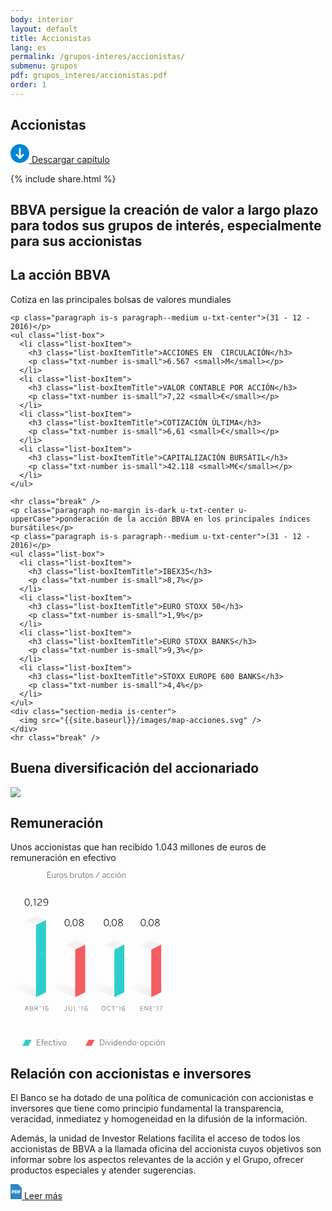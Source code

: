 ```yaml
---
body: interior
layout: default
title: Accionistas
lang: es
permalink: /grupos-interes/accionistas/
submenu: grupos
pdf: grupos_interes/accionistas.pdf
order: 1
---
```



<section class="principal"  data-parallax="scroll" data-speed=".4" data-image-src="{{site.baseurl}}/images/bg-accionistas.png">
  <div class="section-header section-header--strategy">
    <h1>Accionistas</h1>
  </div>
</section>

<section class="section-option">
  <div class="container container--small u-flex u-space-between">
    <p class="download-option">
      <a href="{{site.baseurl}}/downloads/{{ page.pdf }}">
        <svg width="30px" height="30px" viewBox="-7 -1741 30 30" version="1.1" xmlns="http://www.w3.org/2000/svg" xmlns:xlink="http://www.w3.org/1999/xlink">
          <path d="M8,-1741 C-0.318181818,-1741 -7,-1734.31818 -7,-1726 C-7,-1717.68182 -0.318181818,-1711 8,-1711 C16.3181818,-1711 23,-1717.68182 23,-1726 C23,-1734.31818 16.3181818,-1741 8,-1741 Z M14.6136364,-1723.47727 L8.47727273,-1717.34091 C8.34090909,-1717.20455 8.13636364,-1717.13636 8,-1717.13636 C7.79545455,-1717.13636 7.65909091,-1717.20455 7.52272727,-1717.34091 L1.38636364,-1723.47727 C1.25,-1723.61364 1.18181818,-1723.75 1.18181818,-1723.95455 C1.18181818,-1724.15909 1.25,-1724.29545 1.38636364,-1724.43182 L2.34090909,-1725.38636 C2.61363636,-1725.65909 3.02272727,-1725.65909 3.29545455,-1725.38636 L6.02272727,-1722.65909 C6.22727273,-1722.45455 6.63636364,-1722.59091 6.63636364,-1722.93182 L6.63636364,-1734.18182 C6.63636364,-1734.59091 6.90909091,-1734.86364 7.31818182,-1734.86364 L8.68181818,-1734.86364 C9.09090909,-1734.86364 9.36363636,-1734.59091 9.36363636,-1734.18182 L9.36363636,-1722.86364 C9.36363636,-1722.59091 9.70454545,-1722.38636 9.97727273,-1722.59091 L12.7045455,-1725.31818 C12.9772727,-1725.59091 13.3863636,-1725.59091 13.6590909,-1725.31818 L14.6136364,-1724.36364 C14.75,-1724.22727 14.8181818,-1724.09091 14.8181818,-1723.88636 C14.8181818,-1723.75 14.75,-1723.61364 14.6136364,-1723.47727 Z" id="Shape" stroke="none" fill="#0085D3" fill-rule="evenodd"></path>
        </svg>
        Descargar capítulo
      </a>
    </p>
    {% include share.html %}

  </div>
</section>

<section class="section section--blue section--piramids">
  <div class="container container--small">
    <h2 class="txt-cite u-txt-center">BBVA persigue la creación de valor a largo plazo para todos sus grupos de interés, especialmente para sus accionistas</h2>
  </div>
</section>


<section class="section section--grey">
  <div class="container container--small">
    <h2 class="u-txt-center title-section title-section--inside">La acción BBVA</h2>
    <p class="paragraph no-margin is-huge is-dark u-txt-center">Cotiza en las principales bolsas de valores mundiales</p>

    <p class="paragraph is-s paragraph--medium u-txt-center">(31 - 12 - 2016)</p>
    <ul class="list-box">
      <li class="list-boxItem">
        <h3 class="list-boxItemTitle">ACCIONES EN  CIRCULACIÓN</h3>
        <p class="txt-number is-small">6.567 <small>M</small></p>
      </li>
      <li class="list-boxItem">
        <h3 class="list-boxItemTitle">VALOR CONTABLE POR ACCIÓN</h3>
        <p class="txt-number is-small">7,22 <small>€</small></p>
      </li>
      <li class="list-boxItem">
        <h3 class="list-boxItemTitle">COTIZACIÓN ÚLTIMA</h3>
        <p class="txt-number is-small">6,61 <small>€</small></p>
      </li>
      <li class="list-boxItem">
        <h3 class="list-boxItemTitle">CAPITALIZACIÓN BURSÁTIL</h3>
        <p class="txt-number is-small">42.118 <small>M€</small></p>
      </li>
    </ul>

    <hr class="break" />
    <p class="paragraph no-margin is-dark u-txt-center u-upperCase">ponderación de la acción BBVA en los principales índices bursátiles</p>
    <p class="paragraph is-s paragraph--medium u-txt-center">(31 - 12 - 2016)</p>
    <ul class="list-box">
      <li class="list-boxItem">
        <h3 class="list-boxItemTitle">IBEX35</h3>
        <p class="txt-number is-small">8,7%</p>
      </li>
      <li class="list-boxItem">
        <h3 class="list-boxItemTitle">EURO STOXX 50</h3>
        <p class="txt-number is-small">1,9%</p>
      </li>
      <li class="list-boxItem">
        <h3 class="list-boxItemTitle">EURO STOXX BANKS</h3>
        <p class="txt-number is-small">9,3%</p>
      </li>
      <li class="list-boxItem">
        <h3 class="list-boxItemTitle">STOXX EUROPE 600 BANKS</h3>
        <p class="txt-number is-small">4,4%</p>
      </li>
    </ul>
    <div class="section-media is-center">
      <img src="{{site.baseurl}}/images/map-acciones.svg" />
    </div>
    <hr class="break" />
  </div>
</section>


<section class="section">
  <div class="container container--small">
    <h2 class="u-txt-center title-section">Buena diversificación del accionariado</h2>
    <div class="section-media is-center">
      <img src="{{site.baseurl}}/images/accionistas-diversificacion.svg" />
    </div>
  </div>
</section>



<section class="section section--grey">
  <div class="container container--small">
    <h2 class="u-txt-center title-section title-section--inside">Remuneración</h2>
    <p class="paragraph paragraph--big u-txt-center">Unos accionistas que han recibido 1.043 millones de euros de remuneración en efectivo</p>
    <div class="section-media is-center">
      <svg width="247px" height="281px" viewBox="-3165 461 247 281" version="1.1" xmlns="http://www.w3.org/2000/svg" xmlns:xlink="http://www.w3.org/1999/xlink">
          <defs>
              <linearGradient x1="26.9533188%" y1="0%" x2="85.1372546%" y2="50%" id="linearGradient-1">
                  <stop stop-color="#000000" stop-opacity="0" offset="0%"></stop>
                  <stop stop-color="#000000" stop-opacity="0.5" offset="100%"></stop>
              </linearGradient>
          </defs>
          <g id="Group-9" stroke="none" stroke-width="1" fill="none" fill-rule="evenodd" transform="translate(-3165.000000, 461.000000)">
              <path d="M90.7458,87.3773635 C93.3558,87.3773635 94.7958,85.0823635 94.7958,81.6173635 C94.7958,78.1523635 93.3558,75.8573635 90.7458,75.8573635 C88.1358,75.8573635 86.6658,78.1523635 86.6658,81.6173635 C86.6658,85.0823635 88.1358,87.3773635 90.7458,87.3773635 Z M90.7458,86.4323635 C88.9158,86.4323635 87.7308,84.7523635 87.7308,81.6173635 C87.7308,78.4823635 88.8558,76.8023635 90.7458,76.8023635 C92.5608,76.8023635 93.7458,78.4823635 93.7458,81.6173635 C93.7458,84.7523635 92.6208,86.4323635 90.7458,86.4323635 Z M96.8128,88.6823635 L97.8628,85.7573635 L96.5728,85.7573635 L96.1828,88.6823635 L96.8128,88.6823635 Z M103.3793,87.3773635 C105.9893,87.3773635 107.4293,85.0823635 107.4293,81.6173635 C107.4293,78.1523635 105.9893,75.8573635 103.3793,75.8573635 C100.7693,75.8573635 99.2993,78.1523635 99.2993,81.6173635 C99.2993,85.0823635 100.7693,87.3773635 103.3793,87.3773635 Z M103.3793,86.4323635 C101.5493,86.4323635 100.3643,84.7523635 100.3643,81.6173635 C100.3643,78.4823635 101.4893,76.8023635 103.3793,76.8023635 C105.1943,76.8023635 106.3793,78.4823635 106.3793,81.6173635 C106.3793,84.7523635 105.2543,86.4323635 103.3793,86.4323635 Z M113.2683,87.3923635 C115.7583,87.3923635 117.2133,86.0573635 117.2133,84.4823635 C117.2133,82.8623635 116.1333,82.0673635 114.2433,81.2423635 C115.8183,80.5373635 116.7033,79.8473635 116.7033,78.5273635 C116.7033,77.1623635 115.4883,75.8423635 113.2683,75.8423635 C111.0933,75.8423635 109.8183,77.1623635 109.8183,78.5273635 C109.8183,79.8773635 110.7333,80.5973635 112.2483,81.2723635 C110.4183,82.0673635 109.3083,82.9223635 109.3083,84.4823635 C109.3083,86.0873635 110.7633,87.3923635 113.2683,87.3923635 Z M113.3133,80.8373635 C111.6183,80.1023635 110.8533,79.5773635 110.8533,78.5273635 C110.8533,77.6423635 111.6783,76.7423635 113.2683,76.7423635 C114.9333,76.7423635 115.6683,77.6873635 115.6683,78.5723635 C115.6683,79.6073635 114.9783,80.1173635 113.3133,80.8373635 Z M113.2683,86.4923635 C111.5733,86.4923635 110.3583,85.6373635 110.3583,84.4223635 C110.3583,83.2373635 111.2433,82.5623635 113.2083,81.6923635 C115.1133,82.4873635 116.1633,83.1773635 116.1633,84.4223635 C116.1633,85.6823635 114.9483,86.4923635 113.2683,86.4923635 Z" id="0,08" fill="#121212"></path>
              <path d="M26.7258,54.7223635 C29.3358,54.7223635 30.7758,52.4273635 30.7758,48.9623635 C30.7758,45.4973635 29.3358,43.2023635 26.7258,43.2023635 C24.1158,43.2023635 22.6458,45.4973635 22.6458,48.9623635 C22.6458,52.4273635 24.1158,54.7223635 26.7258,54.7223635 Z M26.7258,53.7773635 C24.8958,53.7773635 23.7108,52.0973635 23.7108,48.9623635 C23.7108,45.8273635 24.8358,44.1473635 26.7258,44.1473635 C28.5408,44.1473635 29.7258,45.8273635 29.7258,48.9623635 C29.7258,52.0973635 28.6008,53.7773635 26.7258,53.7773635 Z M33.2843,56.0273635 L34.3343,53.1023635 L33.0443,53.1023635 L32.6543,56.0273635 L33.2843,56.0273635 Z M39.7363,54.5123635 L39.7363,43.4123635 L38.7613,43.4123635 L36.4363,44.2373635 L36.5713,45.1223635 L38.7013,44.4023635 L38.7013,54.5123635 L39.7363,54.5123635 Z M50.1123,54.5123635 L50.0373,53.5523635 L44.0973,53.5523635 C44.1423,52.5623635 45.1623,51.3473635 47.1573,50.0723635 C49.2873,48.7223635 50.0223,47.7623635 50.0223,46.2473635 C50.0223,44.4623635 48.7773,43.2023635 46.7523,43.2023635 C45.1473,43.2023635 43.9023,44.0423635 43.1523,45.5723635 L43.9473,46.0973635 C44.5923,44.7773635 45.4773,44.1473635 46.7073,44.1473635 C48.2073,44.1473635 48.9873,45.0323635 48.9873,46.3073635 C48.9873,47.5073635 48.3123,48.2723635 46.6473,49.3223635 C43.7223,51.1973635 42.9273,52.6673635 42.9273,54.2723635 L42.9273,54.5123635 L50.1123,54.5123635 Z M56.2013,49.4423635 C54.4013,49.4423635 53.6513,48.3473635 53.6513,46.8773635 C53.6513,45.1373635 54.7013,44.1323635 56.2913,44.1323635 C57.7463,44.1323635 58.9763,45.2573635 59.2013,47.8073635 C58.4963,48.7823635 57.4313,49.4423635 56.2013,49.4423635 Z M55.9613,54.7223635 C58.4663,54.7223635 60.2663,52.1873635 60.2663,48.7673635 C60.2663,44.9573635 58.4963,43.2023635 56.3363,43.2023635 C54.0413,43.2023635 52.6163,44.7923635 52.6163,46.8923635 C52.6163,48.9023635 53.7413,50.3573635 56.0813,50.3573635 C57.4913,50.3573635 58.5263,49.6373635 59.2313,48.8723635 C59.2463,51.6323635 57.9863,53.7923635 55.9613,53.7923635 C54.8213,53.7923635 54.2663,53.4623635 53.5763,52.8923635 L53.0963,53.7323635 C53.7263,54.2873635 54.6113,54.7223635 55.9613,54.7223635 Z" id="0,129" fill="#121212"></path>
              <path d="M23.6618,222.545776 L24.4518,220.265776 L27.4518,220.265776 L28.2618,222.605776 L28.9618,222.485776 L26.3518,215.115776 L25.5918,215.115776 L22.9718,222.545776 L23.6618,222.545776 Z M25.9418,215.955776 L25.9618,215.955776 L27.2318,219.635776 L24.6718,219.635776 L25.9418,215.955776 Z M33.8468,222.545776 C35.5568,222.545776 36.3768,221.705776 36.3768,220.535776 C36.3768,219.465776 35.6368,218.895776 34.7368,218.735776 L34.7368,218.715776 C35.4868,218.545776 36.1368,217.995776 36.1368,217.005776 C36.1368,215.835776 35.2968,215.145776 33.6268,215.145776 L31.0568,215.145776 L31.0568,222.545776 L33.8468,222.545776 Z M31.7568,215.785776 L33.5868,215.785776 C34.8668,215.785776 35.4368,216.195776 35.4368,217.095776 C35.4368,218.005776 34.7468,218.435776 33.5668,218.435776 L31.7568,218.435776 L31.7568,215.785776 Z M31.7568,219.055776 L33.6168,219.055776 C34.8868,219.055776 35.6768,219.515776 35.6768,220.505776 C35.6768,221.395776 35.1068,221.915776 33.8368,221.915776 L31.7568,221.915776 L31.7568,219.055776 Z M39.4258,222.545776 L39.4258,219.225776 L41.2658,219.225776 L43.1658,222.605776 L43.8958,222.485776 L42.0058,219.145776 C43.0758,218.935776 43.7658,218.355776 43.7658,217.165776 C43.7658,215.845776 42.8458,215.145776 41.2058,215.145776 L38.7258,215.145776 L38.7258,222.545776 L39.4258,222.545776 Z M39.4258,215.795776 L41.1458,215.795776 C42.3858,215.795776 43.0658,216.165776 43.0658,217.175776 C43.0658,218.235776 42.3758,218.595776 41.1558,218.595776 L39.4258,218.595776 L39.4258,215.795776 Z M48.3518,216.745776 C48.9018,216.745776 49.1918,216.395776 49.1918,215.685776 L48.7618,215.605776 C48.7618,216.025776 48.6418,216.185776 48.3518,216.185776 C47.9418,216.185776 47.4318,215.625776 46.8718,215.625776 C46.3218,215.625776 46.0318,215.975776 46.0318,216.685776 L46.4718,216.765776 C46.4618,216.345776 46.5818,216.185776 46.8718,216.185776 C47.2818,216.185776 47.7918,216.745776 48.3518,216.745776 Z M53.0398,222.545776 L53.0398,215.145776 L52.3898,215.145776 L50.8398,215.695776 L50.9298,216.285776 L52.3498,215.805776 L52.3498,222.545776 L53.0398,222.545776 Z M58.1798,222.685776 C59.7098,222.685776 60.6598,221.625776 60.6598,220.225776 C60.6598,218.885776 59.9098,217.915776 58.3498,217.915776 C57.4098,217.915776 56.7098,218.395776 56.2398,218.905776 C56.2398,217.055776 57.0798,215.625776 58.4498,215.625776 C59.1098,215.625776 59.4698,215.805776 59.8698,216.125776 L60.1998,215.565776 C59.8098,215.245776 59.2898,215.005776 58.4598,215.005776 C56.7598,215.005776 55.5498,216.695776 55.5498,218.975776 C55.5498,221.515776 56.7398,222.685776 58.1798,222.685776 Z M58.2098,222.075776 C57.2298,222.075776 56.4198,221.315776 56.2698,219.615776 C56.7398,218.965776 57.4498,218.525776 58.2698,218.525776 C59.4698,218.525776 59.9698,219.255776 59.9698,220.235776 C59.9698,221.395776 59.2598,222.075776 58.2098,222.075776 Z" id="ABR˜16" fill="#666666"></path>
              <path d="M87.8418,222.685776 C89.0518,222.685776 89.7518,221.945776 89.7518,220.555776 L89.7518,215.145776 L89.0418,215.145776 L89.0418,220.545776 C89.0418,221.645776 88.5418,222.055776 87.8118,222.055776 C87.2118,222.055776 86.7818,221.805776 86.4818,221.395776 L86.0918,221.915776 C86.4518,222.365776 87.0018,222.685776 87.8418,222.685776 Z M95.7888,222.685776 C97.5988,222.685776 98.4888,221.495776 98.4888,220.025776 L98.4888,215.145776 L97.7788,215.145776 L97.7788,219.965776 C97.7788,221.165776 97.1688,222.035776 95.7988,222.035776 C94.4188,222.035776 93.8088,221.135776 93.8088,219.945776 L93.8088,215.145776 L93.0988,215.145776 L93.0988,220.045776 C93.0988,221.505776 93.9888,222.685776 95.7888,222.685776 Z M106.2688,222.545776 L106.1588,221.895776 L102.5988,221.895776 L102.5988,215.145776 L101.8888,215.145776 L101.8888,222.545776 L106.2688,222.545776 Z M109.7928,216.745776 C110.3428,216.745776 110.6328,216.395776 110.6328,215.685776 L110.2028,215.605776 C110.2028,216.025776 110.0828,216.185776 109.7928,216.185776 C109.3828,216.185776 108.8728,215.625776 108.3128,215.625776 C107.7628,215.625776 107.4728,215.975776 107.4728,216.685776 L107.9128,216.765776 C107.9028,216.345776 108.0228,216.185776 108.3128,216.185776 C108.7228,216.185776 109.2328,216.745776 109.7928,216.745776 Z M115.2388,222.545776 L115.2388,215.145776 L114.5888,215.145776 L113.0388,215.695776 L113.1288,216.285776 L114.5488,215.805776 L114.5488,222.545776 L115.2388,222.545776 Z M121.1338,222.685776 C122.6638,222.685776 123.6138,221.625776 123.6138,220.225776 C123.6138,218.885776 122.8638,217.915776 121.3038,217.915776 C120.3638,217.915776 119.6638,218.395776 119.1938,218.905776 C119.1938,217.055776 120.0338,215.625776 121.4038,215.625776 C122.0638,215.625776 122.4238,215.805776 122.8238,216.125776 L123.1538,215.565776 C122.7638,215.245776 122.2438,215.005776 121.4138,215.005776 C119.7138,215.005776 118.5038,216.695776 118.5038,218.975776 C118.5038,221.515776 119.6938,222.685776 121.1338,222.685776 Z M121.1638,222.075776 C120.1838,222.075776 119.3738,221.315776 119.2238,219.615776 C119.6938,218.965776 120.4038,218.525776 121.2238,218.525776 C122.4238,218.525776 122.9238,219.255776 122.9238,220.235776 C122.9238,221.395776 122.2138,222.075776 121.1638,222.075776 Z" id="JUL˜16" fill="#666666"></path>
              <path d="M148.8318,222.685776 C150.6118,222.685776 151.9518,221.165776 151.9518,218.845776 C151.9518,216.525776 150.6118,215.005776 148.8318,215.005776 C147.0418,215.005776 145.7118,216.525776 145.7118,218.845776 C145.7118,221.165776 147.0418,222.685776 148.8318,222.685776 Z M148.8318,222.045776 C147.4318,222.045776 146.4218,220.845776 146.4218,218.845776 C146.4218,216.845776 147.4318,215.655776 148.8318,215.655776 C150.2318,215.655776 151.2418,216.845776 151.2418,218.845776 C151.2418,220.845776 150.2318,222.045776 148.8318,222.045776 Z M157.2708,222.685776 C158.6008,222.685776 159.5108,221.995776 159.9508,220.845776 L159.3408,220.565776 C158.9708,221.515776 158.2808,222.045776 157.2808,222.045776 C155.8308,222.045776 154.9008,220.835776 154.9008,218.795776 C154.9008,216.915776 155.8108,215.655776 157.2508,215.655776 C158.2408,215.655776 158.8308,216.125776 159.1808,216.955776 L159.7908,216.635776 C159.3408,215.605776 158.5108,215.005776 157.2508,215.005776 C155.4208,215.005776 154.1908,216.585776 154.1908,218.815776 C154.1908,221.155776 155.4108,222.685776 157.2708,222.685776 Z M164.6148,222.545776 L164.6148,215.805776 L167.0548,215.805776 L166.9448,215.145776 L161.5148,215.145776 L161.5148,215.805776 L163.9048,215.805776 L163.9048,222.545776 L164.6148,222.545776 Z M170.6088,216.745776 C171.1588,216.745776 171.4488,216.395776 171.4488,215.685776 L171.0188,215.605776 C171.0188,216.025776 170.8988,216.185776 170.6088,216.185776 C170.1988,216.185776 169.6888,215.625776 169.1288,215.625776 C168.5788,215.625776 168.2888,215.975776 168.2888,216.685776 L168.7288,216.765776 C168.7188,216.345776 168.8388,216.185776 169.1288,216.185776 C169.5388,216.185776 170.0488,216.745776 170.6088,216.745776 Z M175.5148,222.545776 L175.5148,215.145776 L174.8648,215.145776 L173.3148,215.695776 L173.4048,216.285776 L174.8248,215.805776 L174.8248,222.545776 L175.5148,222.545776 Z M180.8708,222.685776 C182.4008,222.685776 183.3508,221.625776 183.3508,220.225776 C183.3508,218.885776 182.6008,217.915776 181.0408,217.915776 C180.1008,217.915776 179.4008,218.395776 178.9308,218.905776 C178.9308,217.055776 179.7708,215.625776 181.1408,215.625776 C181.8008,215.625776 182.1608,215.805776 182.5608,216.125776 L182.8908,215.565776 C182.5008,215.245776 181.9808,215.005776 181.1508,215.005776 C179.4508,215.005776 178.2408,216.695776 178.2408,218.975776 C178.2408,221.515776 179.4308,222.685776 180.8708,222.685776 Z M180.9008,222.075776 C179.9208,222.075776 179.1108,221.315776 178.9608,219.615776 C179.4308,218.965776 180.1408,218.525776 180.9608,218.525776 C182.1608,218.525776 182.6608,219.255776 182.6608,220.235776 C182.6608,221.395776 181.9508,222.075776 180.9008,222.075776 Z" id="OCT˜16" fill="#666666"></path>
              <path d="M212.4318,222.545776 L212.4318,221.895776 L208.5118,221.895776 L208.5118,218.955776 L211.3918,218.955776 L211.2818,218.315776 L208.5118,218.315776 L208.5118,215.805776 L212.2218,215.805776 L212.2218,215.145776 L207.8018,215.145776 L207.8018,222.545776 L212.4318,222.545776 Z M215.2388,222.545776 L215.2388,216.255776 L215.2588,216.255776 L219.4688,222.545776 L220.0988,222.545776 L220.0988,215.145776 L219.4288,215.145776 L219.4288,221.245776 L219.4088,221.245776 L215.3288,215.145776 L214.5688,215.145776 L214.5688,222.545776 L215.2388,222.545776 Z M227.4258,222.545776 L227.4258,221.895776 L223.5058,221.895776 L223.5058,218.955776 L226.3858,218.955776 L226.2758,218.315776 L223.5058,218.315776 L223.5058,215.805776 L227.2158,215.805776 L227.2158,215.145776 L222.7958,215.145776 L222.7958,222.545776 L227.4258,222.545776 Z M231.5098,216.745776 C232.0598,216.745776 232.3498,216.395776 232.3498,215.685776 L231.9198,215.605776 C231.9198,216.025776 231.7998,216.185776 231.5098,216.185776 C231.0998,216.185776 230.5898,215.625776 230.0298,215.625776 C229.4798,215.625776 229.1898,215.975776 229.1898,216.685776 L229.6298,216.765776 C229.6198,216.345776 229.7398,216.185776 230.0298,216.185776 C230.4398,216.185776 230.9498,216.745776 231.5098,216.745776 Z M236.1978,222.545776 L236.1978,215.145776 L235.5478,215.145776 L233.9978,215.695776 L234.0878,216.285776 L235.5078,215.805776 L235.5078,222.545776 L236.1978,222.545776 Z M239.8238,222.565776 L242.9638,215.755776 L242.9638,215.145776 L238.3938,215.145776 L238.4438,215.795776 L242.2238,215.795776 L239.1138,222.525776 L239.8238,222.565776 Z" id="ENE˜17" fill="#666666"></path>
              <path d="M48.254,278 L48.254,277.155 L43.158,277.155 L43.158,273.333 L46.902,273.333 L46.759,272.501 L43.158,272.501 L43.158,269.238 L47.981,269.238 L47.981,268.38 L42.235,268.38 L42.235,278 L48.254,278 Z M51.305,278 L51.305,271.916 L52.813,271.916 L52.813,271.162 L51.305,271.162 L51.305,270.096 C51.305,269.355 51.786,269.108 52.436,269.108 C52.592,269.108 52.813,269.108 52.943,269.134 L52.852,268.393 C52.748,268.38 52.527,268.367 52.384,268.367 C51.071,268.367 50.408,268.965 50.408,270.122 L50.408,271.162 L49.225,271.162 L49.225,271.916 L50.408,271.916 L50.408,278 L51.305,278 Z M56.8078,278.143 C57.9518,278.143 58.7058,277.753 59.4598,276.96 L59.0178,276.375 C58.3808,277.038 57.7308,277.389 56.8208,277.389 C55.5468,277.389 54.5848,276.427 54.5718,274.75 L59.4728,274.75 L59.4728,274.581 C59.4728,272.241 58.2638,271.019 56.6778,271.019 C55.2348,271.019 53.6748,272.15 53.6748,274.568 C53.6748,276.908 55.0788,278.143 56.8078,278.143 Z M54.5848,274.048 C54.7408,272.514 55.6768,271.773 56.6648,271.773 C57.8868,271.773 58.5108,272.748 58.6018,274.048 L54.5848,274.048 Z M64.1228,278.143 C65.3448,278.143 66.1768,277.571 66.7488,276.479 L66.0858,276.05 C65.6308,276.934 65.0978,277.389 64.1748,277.389 C62.9658,277.389 62.0558,276.336 62.0558,274.581 C62.0558,272.54 63.1738,271.773 64.1878,271.773 C65.1238,271.773 65.6438,272.241 66.0338,273.073 L66.7358,272.644 C66.2678,271.695 65.4618,271.019 64.2138,271.019 C62.6798,271.019 61.1588,272.124 61.1588,274.581 C61.1588,276.856 62.5498,278.143 64.1228,278.143 Z M71.0686,278.091 C71.4066,278.091 71.7836,278.052 72.0046,278.013 L71.9006,277.246 C71.7186,277.298 71.4716,277.337 71.2246,277.337 C70.4316,277.337 70.1586,276.973 70.1586,276.245 L70.1586,271.916 L71.9396,271.916 L71.9396,271.162 L70.1586,271.162 L70.1586,268.627 L69.2616,268.757 L69.2616,271.162 L68.0786,271.162 L68.0786,271.916 L69.2616,271.916 L69.2616,276.375 C69.2616,277.623 69.8466,278.091 71.0686,278.091 Z M74.2782,269.654 C74.6162,269.654 74.8242,269.433 74.8242,269.082 C74.8242,268.744 74.6162,268.536 74.2782,268.536 C73.9402,268.536 73.7322,268.744 73.7322,269.082 C73.7322,269.433 73.9402,269.654 74.2782,269.654 Z M74.7332,278 L74.7332,271.162 L73.8362,271.162 L73.8362,278 L74.7332,278 Z M79.8798,278.039 L82.4018,271.162 L81.4918,271.162 L79.4768,276.934 L79.4508,276.934 L77.3838,271.071 L76.4868,271.24 L78.9828,278.039 L79.8798,278.039 Z M86.2796,278.143 C87.9566,278.143 89.3736,276.856 89.3736,274.581 C89.3736,272.293 87.9566,271.019 86.2796,271.019 C84.5896,271.019 83.1726,272.293 83.1726,274.581 C83.1726,276.856 84.6026,278.143 86.2796,278.143 Z M86.2796,277.376 C84.8106,277.376 84.0696,276.102 84.0696,274.581 C84.0696,272.969 84.8886,271.786 86.2796,271.786 C87.7226,271.786 88.4766,273.073 88.4766,274.581 C88.4766,276.193 87.6576,277.376 86.2796,277.376 Z" id="Efectivo" fill="#666666"></path>
              <polygon id="Fill-3" fill="#2DCDCD" points="19 278.691 28.691 278.691 33.536 269 23.845 269"></polygon>
              <path d="M145.666,278 C148.747,278 150.45,276.349 150.45,273.177 C150.45,270.005 148.786,268.38 145.666,268.38 L143.235,268.38 L143.235,278 L145.666,278 Z M144.158,269.238 L145.783,269.238 C148.188,269.238 149.527,270.486 149.527,273.19 C149.527,275.933 148.201,277.155 145.809,277.155 L144.158,277.155 L144.158,269.238 Z M152.8068,269.654 C153.1448,269.654 153.3528,269.433 153.3528,269.082 C153.3528,268.744 153.1448,268.536 152.8068,268.536 C152.4688,268.536 152.2608,268.744 152.2608,269.082 C152.2608,269.433 152.4688,269.654 152.8068,269.654 Z M153.2618,278 L153.2618,271.162 L152.3648,271.162 L152.3648,278 L153.2618,278 Z M158.0964,278.039 L160.6184,271.162 L159.7084,271.162 L157.6934,276.934 L157.6674,276.934 L155.6004,271.071 L154.7034,271.24 L157.1994,278.039 L158.0964,278.039 Z M162.5085,269.654 C162.8465,269.654 163.0545,269.433 163.0545,269.082 C163.0545,268.744 162.8465,268.536 162.5085,268.536 C162.1705,268.536 161.9625,268.744 161.9625,269.082 C161.9625,269.433 162.1705,269.654 162.5085,269.654 Z M162.9635,278 L162.9635,271.162 L162.0665,271.162 L162.0665,278 L162.9635,278 Z M167.7084,277.35 C166.5644,277.35 165.6284,276.466 165.6284,274.581 C165.6284,272.644 166.5514,271.773 167.6824,271.773 C168.5014,271.773 169.1384,272.176 169.8404,272.891 L169.8404,276.232 C169.1514,276.934 168.5534,277.35 167.7084,277.35 Z M167.5524,278.117 C168.5794,278.117 169.2944,277.61 169.8404,277.012 L169.9314,278 L170.7374,278 L170.7374,268.315 L169.8404,268.445 L169.8404,272.098 C169.3204,271.487 168.5144,271.019 167.5784,271.019 C165.9924,271.019 164.7314,272.202 164.7314,274.594 C164.7314,276.986 165.9794,278.117 167.5524,278.117 Z M175.6084,278.143 C176.7524,278.143 177.5064,277.753 178.2604,276.96 L177.8184,276.375 C177.1814,277.038 176.5314,277.389 175.6214,277.389 C174.3474,277.389 173.3854,276.427 173.3724,274.75 L178.2734,274.75 L178.2734,274.581 C178.2734,272.241 177.0644,271.019 175.4784,271.019 C174.0354,271.019 172.4754,272.15 172.4754,274.568 C172.4754,276.908 173.8794,278.143 175.6084,278.143 Z M173.3854,274.048 C173.5414,272.514 174.4774,271.773 175.4654,271.773 C176.6874,271.773 177.3114,272.748 177.4024,274.048 L173.3854,274.048 Z M180.9084,278 L180.9084,272.969 C181.6754,272.228 182.4164,271.773 183.2874,271.773 C184.2494,271.773 184.6654,272.254 184.6654,273.216 L184.6654,278 L185.5624,278 L185.5624,273.034 C185.5624,271.76 184.8734,271.019 183.4954,271.019 C182.4554,271.019 181.5844,271.565 180.9084,272.241 L180.8174,271.162 L180.0114,271.162 L180.0114,278 L180.9084,278 Z M190.2488,277.35 C189.1048,277.35 188.1688,276.466 188.1688,274.581 C188.1688,272.644 189.0918,271.773 190.2228,271.773 C191.0418,271.773 191.6788,272.176 192.3808,272.891 L192.3808,276.232 C191.6918,276.934 191.0938,277.35 190.2488,277.35 Z M190.0928,278.117 C191.1198,278.117 191.8348,277.61 192.3808,277.012 L192.4718,278 L193.2778,278 L193.2778,268.315 L192.3808,268.445 L192.3808,272.098 C191.8608,271.487 191.0548,271.019 190.1188,271.019 C188.5328,271.019 187.2718,272.202 187.2718,274.594 C187.2718,276.986 188.5198,278.117 190.0928,278.117 Z M198.1228,278.143 C199.7998,278.143 201.2168,276.856 201.2168,274.581 C201.2168,272.293 199.7998,271.019 198.1228,271.019 C196.4328,271.019 195.0158,272.293 195.0158,274.581 C195.0158,276.856 196.4458,278.143 198.1228,278.143 Z M198.1228,277.376 C196.6538,277.376 195.9128,276.102 195.9128,274.581 C195.9128,272.969 196.7318,271.786 198.1228,271.786 C199.5658,271.786 200.3198,273.073 200.3198,274.581 C200.3198,276.193 199.5008,277.376 198.1228,277.376 Z M205.8616,274.308 L205.8616,273.528 L202.9366,273.528 L202.9366,274.308 L205.8616,274.308 Z M210.6819,278.143 C212.3589,278.143 213.7759,276.856 213.7759,274.581 C213.7759,272.293 212.3589,271.019 210.6819,271.019 C208.9919,271.019 207.5749,272.293 207.5749,274.581 C207.5749,276.856 209.0049,278.143 210.6819,278.143 Z M210.6819,277.376 C209.2129,277.376 208.4719,276.102 208.4719,274.581 C208.4719,272.969 209.2909,271.786 210.6819,271.786 C212.1249,271.786 212.8789,273.073 212.8789,274.581 C212.8789,276.193 212.0599,277.376 210.6819,277.376 Z M218.5689,277.363 C217.7499,277.363 217.1129,276.973 216.4109,276.258 L216.4109,272.904 C217.0999,272.215 217.6979,271.786 218.5429,271.786 C219.6869,271.786 220.6229,272.696 220.6229,274.581 C220.6229,276.544 219.7129,277.363 218.5689,277.363 Z M216.4109,280.535 L216.4109,277.064 C217.0219,277.688 217.7369,278.117 218.6729,278.117 C220.2589,278.117 221.5199,276.96 221.5199,274.568 C221.5199,272.176 220.2719,271.019 218.6989,271.019 C217.6719,271.019 216.9569,271.526 216.4109,272.124 L216.3199,271.162 L215.5139,271.162 L215.5139,280.665 L216.4109,280.535 Z M225.8904,278.143 C227.1124,278.143 227.9444,277.571 228.5164,276.479 L227.8534,276.05 C227.3984,276.934 226.8654,277.389 225.9424,277.389 C224.7334,277.389 223.8234,276.336 223.8234,274.581 C223.8234,272.54 224.9414,271.773 225.9554,271.773 C226.8914,271.773 227.4114,272.241 227.8014,273.073 L228.5034,272.644 C228.0354,271.695 227.2294,271.019 225.9814,271.019 C224.4474,271.019 222.9264,272.124 222.9264,274.581 C222.9264,276.856 224.3174,278.143 225.8904,278.143 Z M230.6184,269.654 C230.9564,269.654 231.1644,269.433 231.1644,269.082 C231.1644,268.744 230.9564,268.536 230.6184,268.536 C230.2804,268.536 230.0724,268.744 230.0724,269.082 C230.0724,269.433 230.2804,269.654 230.6184,269.654 Z M231.0734,278 L231.0734,271.162 L230.1764,271.162 L230.1764,278 L231.0734,278 Z M235.4634,270.421 L236.0484,270.421 L237.8814,268.393 L236.6984,268.393 L235.4634,270.421 Z M235.9184,278.143 C237.5954,278.143 239.0124,276.856 239.0124,274.581 C239.0124,272.293 237.5954,271.019 235.9184,271.019 C234.2284,271.019 232.8114,272.293 232.8114,274.581 C232.8114,276.856 234.2414,278.143 235.9184,278.143 Z M235.9184,277.376 C234.4494,277.376 233.7084,276.102 233.7084,274.581 C233.7084,272.969 234.5274,271.786 235.9184,271.786 C237.3614,271.786 238.1154,273.073 238.1154,274.581 C238.1154,276.193 237.2964,277.376 235.9184,277.376 Z M241.6474,278 L241.6474,272.969 C242.4144,272.228 243.1554,271.773 244.0264,271.773 C244.9884,271.773 245.4044,272.254 245.4044,273.216 L245.4044,278 L246.3014,278 L246.3014,273.034 C246.3014,271.76 245.6124,271.019 244.2344,271.019 C243.1944,271.019 242.3234,271.565 241.6474,272.241 L241.5564,271.162 L240.7504,271.162 L240.7504,278 L241.6474,278 Z" id="Dividendo-opción" fill="#666666"></path>
              <polygon id="Fill-4" fill="#FF555F" points="120 278.691 129.69 278.691 134.536 269 124.845 269"></polygon>
              <polygon id="Fill-5" fill-opacity="0.1" fill="url(#linearGradient-1)" points="41.486 200.787 56.543 193.258 15.172 176.549 0.115 184.077"></polygon>
              <polygon id="Fill-7" fill="#2ECDCD" points="40.9026 201.0241 56.8456 193.0521 56.8456 127.0421 40.9026 135.0141"></polygon>
              <polygon id="Fill-8" fill="#FFFFFF" points="40.9026 85.1809 56.8466 77.2089 40.9376 70.8339 24.9936 78.8059"></polygon>
              <polygon id="Fill-9" fill="#2ECDCD" points="40.9026 85.1809 40.9026 135.0139 56.8456 127.0419 56.8456 77.2089"></polygon>
              <polygon id="Fill-10" fill="#F2F2F2" points="40.9525 85.1467 56.7765 77.2347 40.9865 70.9077 25.1625 78.8197"></polygon>
              <polygon id="Fill-11" fill-opacity="0.1" fill="url(#linearGradient-1)" points="104.117 200.787 119.174 193.258 77.802 176.549 62.745 184.077"></polygon>
              <polygon id="Fill-13" fill="#F25E61" points="103.533 201.0241 119.476 193.0521 119.476 116.4111 103.533 124.3831"></polygon>
              <polygon id="Fill-14" fill="#FFFFFF" points="103.533 124.3835 119.477 116.4115 103.568 110.0365 87.624 118.0085"></polygon>
              <polygon id="Fill-15" fill="#F2F2F2" points="103.5828 124.3498 119.4068 116.4378 103.6168 110.1108 87.7928 118.0218"></polygon>
              <path d="M153.4128,87.3773635 C156.0228,87.3773635 157.4628,85.0823635 157.4628,81.6173635 C157.4628,78.1523635 156.0228,75.8573635 153.4128,75.8573635 C150.8028,75.8573635 149.3328,78.1523635 149.3328,81.6173635 C149.3328,85.0823635 150.8028,87.3773635 153.4128,87.3773635 Z M153.4128,86.4323635 C151.5828,86.4323635 150.3978,84.7523635 150.3978,81.6173635 C150.3978,78.4823635 151.5228,76.8023635 153.4128,76.8023635 C155.2278,76.8023635 156.4128,78.4823635 156.4128,81.6173635 C156.4128,84.7523635 155.2878,86.4323635 153.4128,86.4323635 Z M159.4798,88.6823635 L160.5298,85.7573635 L159.2398,85.7573635 L158.8498,88.6823635 L159.4798,88.6823635 Z M166.0463,87.3773635 C168.6563,87.3773635 170.0963,85.0823635 170.0963,81.6173635 C170.0963,78.1523635 168.6563,75.8573635 166.0463,75.8573635 C163.4363,75.8573635 161.9663,78.1523635 161.9663,81.6173635 C161.9663,85.0823635 163.4363,87.3773635 166.0463,87.3773635 Z M166.0463,86.4323635 C164.2163,86.4323635 163.0313,84.7523635 163.0313,81.6173635 C163.0313,78.4823635 164.1563,76.8023635 166.0463,76.8023635 C167.8613,76.8023635 169.0463,78.4823635 169.0463,81.6173635 C169.0463,84.7523635 167.9213,86.4323635 166.0463,86.4323635 Z M175.9353,87.3923635 C178.4253,87.3923635 179.8803,86.0573635 179.8803,84.4823635 C179.8803,82.8623635 178.8003,82.0673635 176.9103,81.2423635 C178.4853,80.5373635 179.3703,79.8473635 179.3703,78.5273635 C179.3703,77.1623635 178.1553,75.8423635 175.9353,75.8423635 C173.7603,75.8423635 172.4853,77.1623635 172.4853,78.5273635 C172.4853,79.8773635 173.4003,80.5973635 174.9153,81.2723635 C173.0853,82.0673635 171.9753,82.9223635 171.9753,84.4823635 C171.9753,86.0873635 173.4303,87.3923635 175.9353,87.3923635 Z M175.9803,80.8373635 C174.2853,80.1023635 173.5203,79.5773635 173.5203,78.5273635 C173.5203,77.6423635 174.3453,76.7423635 175.9353,76.7423635 C177.6003,76.7423635 178.3353,77.6873635 178.3353,78.5723635 C178.3353,79.6073635 177.6453,80.1173635 175.9803,80.8373635 Z M175.9353,86.4923635 C174.2403,86.4923635 173.0253,85.6373635 173.0253,84.4223635 C173.0253,83.2373635 173.9103,82.5623635 175.8753,81.6923635 C177.7803,82.4873635 178.8303,83.1773635 178.8303,84.4223635 C178.8303,85.6823635 177.6153,86.4923635 175.9353,86.4923635 Z" id="0,08" fill="#121212"></path>
              <polygon id="Fill-16" fill-opacity="0.1" fill="url(#linearGradient-1)" points="166.783 200.787 181.84 193.258 140.469 176.549 125.411 184.077"></polygon>
              <polygon id="Fill-18" fill="#2ECDCD" points="166.2 201.0241 182.143 193.0521 182.143 116.4111 166.2 124.3831"></polygon>
              <polygon id="Fill-19" fill="#FFFFFF" points="166.2 124.3835 182.144 116.4115 166.235 110.0365 150.291 118.0085"></polygon>
              <polygon id="Fill-20" fill="#F2F2F2" points="166.2498 124.3498 182.0738 116.4378 166.2838 110.1108 150.4598 118.0218"></polygon>
              <path d="M212.4128,87.3773635 C215.0228,87.3773635 216.4628,85.0823635 216.4628,81.6173635 C216.4628,78.1523635 215.0228,75.8573635 212.4128,75.8573635 C209.8028,75.8573635 208.3328,78.1523635 208.3328,81.6173635 C208.3328,85.0823635 209.8028,87.3773635 212.4128,87.3773635 Z M212.4128,86.4323635 C210.5828,86.4323635 209.3978,84.7523635 209.3978,81.6173635 C209.3978,78.4823635 210.5228,76.8023635 212.4128,76.8023635 C214.2278,76.8023635 215.4128,78.4823635 215.4128,81.6173635 C215.4128,84.7523635 214.2878,86.4323635 212.4128,86.4323635 Z M218.4798,88.6823635 L219.5298,85.7573635 L218.2398,85.7573635 L217.8498,88.6823635 L218.4798,88.6823635 Z M225.0463,87.3773635 C227.6563,87.3773635 229.0963,85.0823635 229.0963,81.6173635 C229.0963,78.1523635 227.6563,75.8573635 225.0463,75.8573635 C222.4363,75.8573635 220.9663,78.1523635 220.9663,81.6173635 C220.9663,85.0823635 222.4363,87.3773635 225.0463,87.3773635 Z M225.0463,86.4323635 C223.2163,86.4323635 222.0313,84.7523635 222.0313,81.6173635 C222.0313,78.4823635 223.1563,76.8023635 225.0463,76.8023635 C226.8613,76.8023635 228.0463,78.4823635 228.0463,81.6173635 C228.0463,84.7523635 226.9213,86.4323635 225.0463,86.4323635 Z M234.9353,87.3923635 C237.4253,87.3923635 238.8803,86.0573635 238.8803,84.4823635 C238.8803,82.8623635 237.8003,82.0673635 235.9103,81.2423635 C237.4853,80.5373635 238.3703,79.8473635 238.3703,78.5273635 C238.3703,77.1623635 237.1553,75.8423635 234.9353,75.8423635 C232.7603,75.8423635 231.4853,77.1623635 231.4853,78.5273635 C231.4853,79.8773635 232.4003,80.5973635 233.9153,81.2723635 C232.0853,82.0673635 230.9753,82.9223635 230.9753,84.4823635 C230.9753,86.0873635 232.4303,87.3923635 234.9353,87.3923635 Z M234.9803,80.8373635 C233.2853,80.1023635 232.5203,79.5773635 232.5203,78.5273635 C232.5203,77.6423635 233.3453,76.7423635 234.9353,76.7423635 C236.6003,76.7423635 237.3353,77.6873635 237.3353,78.5723635 C237.3353,79.6073635 236.6453,80.1173635 234.9803,80.8373635 Z M234.9353,86.4923635 C233.2403,86.4923635 232.0253,85.6373635 232.0253,84.4223635 C232.0253,83.2373635 232.9103,82.5623635 234.8753,81.6923635 C236.7803,82.4873635 237.8303,83.1773635 237.8303,84.4223635 C237.8303,85.6823635 236.6153,86.4923635 234.9353,86.4923635 Z" id="0,08" fill="#121212"></path>
              <polygon id="Fill-21" fill-opacity="0.1" fill="url(#linearGradient-1)" points="225.783 200.787 240.84 193.258 199.469 176.549 184.411 184.077"></polygon>
              <polygon id="Fill-23" fill="#F25E61" points="225.2 201.0241 241.143 193.0521 241.143 116.4111 225.2 124.3831"></polygon>
              <polygon id="Fill-24" fill="#FFFFFF" points="225.2 124.3835 241.144 116.4115 225.235 110.0365 209.291 118.0085"></polygon>
              <polygon id="Fill-25" fill="#F2F2F2" points="225.2498 124.3498 241.0738 116.4378 225.2838 110.1108 209.4598 118.0218"></polygon>
              <path d="M64.964,9.95746839 L64.964,9.11246839 L59.868,9.11246839 L59.868,5.29046839 L63.612,5.29046839 L63.469,4.45846839 L59.868,4.45846839 L59.868,1.19546839 L64.691,1.19546839 L64.691,0.337468386 L58.945,0.337468386 L58.945,9.95746839 L64.964,9.95746839 Z M68.3602,10.1004684 C69.4002,10.1004684 70.2712,9.54146839 70.9602,8.87846839 L71.0512,9.95746839 L71.8572,9.95746839 L71.8572,3.11946839 L70.9602,3.11946839 L70.9602,8.13746839 C70.1802,8.86546839 69.4392,9.33346839 68.5682,9.33346839 C67.6062,9.33346839 67.2032,8.86546839 67.2032,7.90346839 L67.2032,3.11946839 L66.3062,3.11946839 L66.3062,8.08546839 C66.3062,9.35946839 66.9952,10.1004684 68.3602,10.1004684 Z M74.827,9.95746839 L74.827,5.49846839 C75.347,4.41946839 76.257,3.79546839 77.388,3.79546839 C77.414,3.79546839 77.687,3.79546839 77.713,3.80846839 L77.635,2.97646839 L77.544,2.97646839 C76.205,2.97646839 75.373,3.62646839 74.853,4.45846839 L74.827,4.45846839 L74.736,3.11946839 L73.93,3.11946839 L73.93,9.95746839 L74.827,9.95746839 Z M81.2223,10.1004684 C82.8993,10.1004684 84.3163,8.81346839 84.3163,6.53846839 C84.3163,4.25046839 82.8993,2.97646839 81.2223,2.97646839 C79.5323,2.97646839 78.1153,4.25046839 78.1153,6.53846839 C78.1153,8.81346839 79.5453,10.1004684 81.2223,10.1004684 Z M81.2223,9.33346839 C79.7533,9.33346839 79.0123,8.05946839 79.0123,6.53846839 C79.0123,4.92646839 79.8313,3.74346839 81.2223,3.74346839 C82.6653,3.74346839 83.4193,5.03046839 83.4193,6.53846839 C83.4193,8.15046839 82.6003,9.33346839 81.2223,9.33346839 Z M88.005,10.0744684 C89.552,10.0744684 90.67,9.35946839 90.67,8.09846839 C90.67,6.81146839 89.864,6.38246839 88.044,5.95346839 C86.783,5.65446839 86.406,5.36846839 86.406,4.73146839 C86.406,4.19846839 86.848,3.71746839 87.888,3.71746839 C88.746,3.71746839 89.37,4.02946839 89.929,4.56246839 L90.384,3.93846839 C89.773,3.35346839 89.006,2.97646839 87.862,2.97646839 C86.38,2.97646839 85.535,3.79546839 85.535,4.77046839 C85.535,5.94046839 86.263,6.36946839 87.914,6.77246839 C89.331,7.09746839 89.799,7.40946839 89.799,8.16346839 C89.799,8.89146839 89.188,9.34646839 88.018,9.34646839 C87.056,9.34646839 86.367,8.94346839 85.821,8.31946839 L85.327,8.86546839 C85.86,9.54146839 86.757,10.0744684 88.005,10.0744684 Z M98.57,10.0744684 C100.156,10.0744684 101.417,8.91746839 101.417,6.52546839 C101.417,4.13346839 100.169,2.97646839 98.596,2.97646839 C97.569,2.97646839 96.854,3.48346839 96.308,4.10746839 L96.308,0.272468386 L95.411,0.402468386 L95.411,9.95746839 L96.282,9.95746839 L96.308,9.02146839 C96.919,9.64546839 97.634,10.0744684 98.57,10.0744684 Z M98.466,9.32046839 C97.647,9.32046839 97.01,8.93046839 96.308,8.21546839 L96.308,4.86146839 C96.997,4.17246839 97.595,3.74346839 98.44,3.74346839 C99.584,3.74346839 100.52,4.65346839 100.52,6.53846839 C100.52,8.47546839 99.61,9.32046839 98.466,9.32046839 Z M104.0566,9.95746839 L104.0566,5.49846839 C104.5766,4.41946839 105.4866,3.79546839 106.6176,3.79546839 C106.6436,3.79546839 106.9166,3.79546839 106.9426,3.80846839 L106.8646,2.97646839 L106.7736,2.97646839 C105.4346,2.97646839 104.6026,3.62646839 104.0826,4.45846839 L104.0566,4.45846839 L103.9656,3.11946839 L103.1596,3.11946839 L103.1596,9.95746839 L104.0566,9.95746839 Z M110.3206,10.1004684 C111.3606,10.1004684 112.2316,9.54146839 112.9206,8.87846839 L113.0116,9.95746839 L113.8176,9.95746839 L113.8176,3.11946839 L112.9206,3.11946839 L112.9206,8.13746839 C112.1406,8.86546839 111.3996,9.33346839 110.5286,9.33346839 C109.5666,9.33346839 109.1636,8.86546839 109.1636,7.90346839 L109.1636,3.11946839 L108.2666,3.11946839 L108.2666,8.08546839 C108.2666,9.35946839 108.9556,10.1004684 110.3206,10.1004684 Z M118.1732,10.0484684 C118.5112,10.0484684 118.8882,10.0094684 119.1092,9.97046839 L119.0052,9.20346839 C118.8232,9.25546839 118.5762,9.29446839 118.3292,9.29446839 C117.5362,9.29446839 117.2632,8.93046839 117.2632,8.20246839 L117.2632,3.87346839 L119.0442,3.87346839 L119.0442,3.11946839 L117.2632,3.11946839 L117.2632,0.584468386 L116.3662,0.714468386 L116.3662,3.11946839 L115.1832,3.11946839 L115.1832,3.87346839 L116.3662,3.87346839 L116.3662,8.33246839 C116.3662,9.58046839 116.9512,10.0484684 118.1732,10.0484684 Z M122.9175,10.1004684 C124.5945,10.1004684 126.0115,8.81346839 126.0115,6.53846839 C126.0115,4.25046839 124.5945,2.97646839 122.9175,2.97646839 C121.2275,2.97646839 119.8105,4.25046839 119.8105,6.53846839 C119.8105,8.81346839 121.2405,10.1004684 122.9175,10.1004684 Z M122.9175,9.33346839 C121.4485,9.33346839 120.7075,8.05946839 120.7075,6.53846839 C120.7075,4.92646839 121.5265,3.74346839 122.9175,3.74346839 C124.3605,3.74346839 125.1145,5.03046839 125.1145,6.53846839 C125.1145,8.15046839 124.2955,9.33346839 122.9175,9.33346839 Z M129.7002,10.0744684 C131.2472,10.0744684 132.3652,9.35946839 132.3652,8.09846839 C132.3652,6.81146839 131.5592,6.38246839 129.7392,5.95346839 C128.4782,5.65446839 128.1012,5.36846839 128.1012,4.73146839 C128.1012,4.19846839 128.5432,3.71746839 129.5832,3.71746839 C130.4412,3.71746839 131.0652,4.02946839 131.6242,4.56246839 L132.0792,3.93846839 C131.4682,3.35346839 130.7012,2.97646839 129.5572,2.97646839 C128.0752,2.97646839 127.2302,3.79546839 127.2302,4.77046839 C127.2302,5.94046839 127.9582,6.36946839 129.6092,6.77246839 C131.0262,7.09746839 131.4942,7.40946839 131.4942,8.16346839 C131.4942,8.89146839 130.8832,9.34646839 129.7132,9.34646839 C128.7512,9.34646839 128.0622,8.94346839 127.5162,8.31946839 L127.0222,8.86546839 C127.5552,9.54146839 128.4522,10.0744684 129.7002,10.0744684 Z M137.3142,9.95746839 L142.9042,0.337468386 L141.9552,0.337468386 L136.3652,9.95746839 L137.3142,9.95746839 Z M148.9972,9.33346839 C148.2172,9.33346839 147.7492,8.95646839 147.7492,8.24146839 C147.7492,7.35746839 148.4902,6.64246839 151.5062,6.12246839 L151.5062,8.25446839 C150.8042,8.93046839 149.9592,9.33346839 148.9972,9.33346839 Z M148.8022,10.0744684 C149.8292,10.0744684 150.7132,9.68446839 151.5062,8.98246839 L151.5972,9.95746839 L152.3902,9.95746839 L152.3902,5.16046839 C152.3902,3.79546839 151.6882,2.97646839 150.1672,2.97646839 C148.7762,2.97646839 147.8792,3.49646839 147.0602,4.25046839 L147.5672,4.80946839 C148.2952,4.15946839 149.0362,3.73046839 150.1022,3.73046839 C150.9992,3.73046839 151.5062,4.19846839 151.5062,5.13446839 L151.5062,5.48546839 C148.0222,6.01846839 146.8652,6.99346839 146.8652,8.34546839 C146.8652,9.41146839 147.5802,10.0744684 148.8022,10.0744684 Z M157.0162,10.1004684 C158.2382,10.1004684 159.0702,9.52846839 159.6422,8.43646839 L158.9792,8.00746839 C158.5242,8.89146839 157.9912,9.34646839 157.0682,9.34646839 C155.8592,9.34646839 154.9492,8.29346839 154.9492,6.53846839 C154.9492,4.49746839 156.0672,3.73046839 157.0812,3.73046839 C158.0172,3.73046839 158.5372,4.19846839 158.9272,5.03046839 L159.6292,4.60146839 C159.1612,3.65246839 158.3552,2.97646839 157.1072,2.97646839 C155.5732,2.97646839 154.0522,4.08146839 154.0522,6.53846839 C154.0522,8.81346839 155.4432,10.1004684 157.0162,10.1004684 Z M163.6858,10.1004684 C164.9078,10.1004684 165.7398,9.52846839 166.3118,8.43646839 L165.6488,8.00746839 C165.1938,8.89146839 164.6608,9.34646839 163.7378,9.34646839 C162.5288,9.34646839 161.6188,8.29346839 161.6188,6.53846839 C161.6188,4.49746839 162.7368,3.73046839 163.7508,3.73046839 C164.6868,3.73046839 165.2068,4.19846839 165.5968,5.03046839 L166.2988,4.60146839 C165.8308,3.65246839 165.0248,2.97646839 163.7768,2.97646839 C162.2428,2.97646839 160.7218,4.08146839 160.7218,6.53846839 C160.7218,8.81346839 162.1128,10.1004684 163.6858,10.1004684 Z M168.3898,1.61146839 C168.7278,1.61146839 168.9358,1.39046839 168.9358,1.03946839 C168.9358,0.701468386 168.7278,0.493468386 168.3898,0.493468386 C168.0518,0.493468386 167.8438,0.701468386 167.8438,1.03946839 C167.8438,1.39046839 168.0518,1.61146839 168.3898,1.61146839 Z M168.8448,9.95746839 L168.8448,3.11946839 L167.9478,3.11946839 L167.9478,9.95746839 L168.8448,9.95746839 Z M173.2121,2.37846839 L173.7971,2.37846839 L175.6301,0.350468386 L174.4471,0.350468386 L173.2121,2.37846839 Z M173.6671,10.1004684 C175.3441,10.1004684 176.7611,8.81346839 176.7611,6.53846839 C176.7611,4.25046839 175.3441,2.97646839 173.6671,2.97646839 C171.9771,2.97646839 170.5601,4.25046839 170.5601,6.53846839 C170.5601,8.81346839 171.9901,10.1004684 173.6671,10.1004684 Z M173.6671,9.33346839 C172.1981,9.33346839 171.4571,8.05946839 171.4571,6.53846839 C171.4571,4.92646839 172.2761,3.74346839 173.6671,3.74346839 C175.1101,3.74346839 175.8641,5.03046839 175.8641,6.53846839 C175.8641,8.15046839 175.0451,9.33346839 173.6671,9.33346839 Z M179.376,9.95746839 L179.376,4.92646839 C180.143,4.18546839 180.884,3.73046839 181.755,3.73046839 C182.717,3.73046839 183.133,4.21146839 183.133,5.17346839 L183.133,9.95746839 L184.03,9.95746839 L184.03,4.99146839 C184.03,3.71746839 183.341,2.97646839 181.963,2.97646839 C180.923,2.97646839 180.052,3.52246839 179.376,4.19846839 L179.285,3.11946839 L178.479,3.11946839 L178.479,9.95746839 L179.376,9.95746839 Z" id="Euros-brutos-/-acción" fill="#666666"></path>
          </g>
      </svg>
    </div>
  </div>
</section>


<section class="section section--blue section--blueDark">
  <div class="container container--small">
    <h2 class="u-txt-center title-section title-section--inside">Relación con accionistas e inversores</h2>
    <p class="paragraph">El Banco se ha dotado de una política de comunicación con accionistas e inversores que tiene como principio fundamental la transparencia, veracidad, inmediatez y homogeneidad en la difusión de la información.</p>
    <p class="paragraph paragraph--big">Además, la unidad  de Investor Relations facilita el acceso de todos los accionistas de BBVA a la llamada <span class="highlight">oficina del accionista</span> cuyos objetivos son informar sobre los aspectos relevantes de la acción y el Grupo, ofrecer productos especiales y atender sugerencias. 
</p>
  <p class="link-more">
    <a href="#">
      <svg version="1.1" id="Capa_1" xmlns="http://www.w3.org/2000/svg" xmlns:xlink="http://www.w3.org/1999/xlink" x="0px" y="0px" viewBox="0 0 15.2 20.3" style="enable-background:new 0 0 15.2 20.3;" xml:space="preserve" width="18">
      <style type="text/css">
        .st0{fill-rule:evenodd;clip-rule:evenodd;fill:#2E86C8;}
      </style>
      <g>
        <path class="st0" d="M10.2,0h-3H0.5C0.2,0,0,0.2,0,0.5v19.3c0,0.3,0.2,0.5,0.5,0.5h14.2c0.3,0,0.5-0.2,0.5-0.5V5.1L10.2,0z
           M3.4,11.3H2.9v1.4H1.7V8.2h1.7c1,0,2,0.2,2,1.5C5.3,11.1,4.3,11.3,3.4,11.3z M7.4,12.7H5.8V8.2h1.5c1.3,0,2.5,0.5,2.5,2.2
          C9.8,12.2,8.7,12.7,7.4,12.7z M13.6,9.2h-1.9v0.8H13v1h-1.3v1.6h-1.3V8.2h3.1V9.2z"></path>
        <path class="st0" d="M3.4,9.1H2.9v1.2h0.5c0.6,0,0.7-0.3,0.7-0.6C4.1,9.4,4,9.1,3.4,9.1z"></path>
        <path class="st0" d="M7.4,9.2H7.1v2.5h0.3c0.9,0,1.2-0.3,1.2-1.3C8.6,9.6,8.3,9.2,7.4,9.2z"></path>
      </g>
      </svg>
      Leer más
    </a>
  </p>

  </div>
</section>